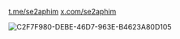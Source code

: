 <a href="https://t.me/se2aphim" target="_blank">t.me/se2aphim</a>
<a href="x.com/5eraphim" target="_blank">x.com/se2aphim</a>

![C2F7F980-DEBE-46D7-963E-B4623A80D105](https://github.com/user-attachments/assets/72089125-95b0-496e-bb32-82968c8088a2)
